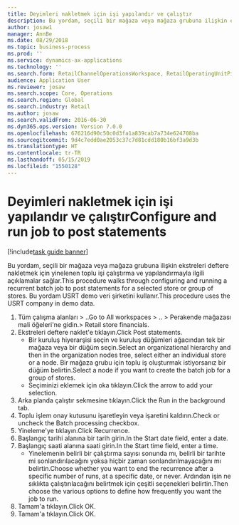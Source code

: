 ```yaml
---
title: Deyimleri nakletmek için işi yapılandır ve çalıştır
description: Bu yordam, seçili bir mağaza veya mağaza grubuna ilişkin ekstreleri deftere nakletmek için yinelenen toplu işi çalıştırma ve yapılandırmayla ilgili açıklamalar sağlar.
author: josaw1
manager: AnnBe
ms.date: 08/29/2018
ms.topic: business-process
ms.prod: ''
ms.service: dynamics-ax-applications
ms.technology: ''
ms.search.form: RetailChannelOperationsWorkspace, RetailOperatingUnitPicker, SysRecurrence
audience: Application User
ms.reviewer: josaw
ms.search.scope: Core, Operations
ms.search.region: Global
ms.search.industry: Retail
ms.author: josaw
ms.search.validFrom: 2016-06-30
ms.dyn365.ops.version: Version 7.0.0
ms.openlocfilehash: 676216d90c50c0d3fa1a839cab7a734e624708ba
ms.sourcegitcommit: 9d4c7edd0ae2053c37c7d81cdd180b16bf3a9d3b
ms.translationtype: HT
ms.contentlocale: tr-TR
ms.lasthandoff: 05/15/2019
ms.locfileid: "1550128"
---
```

# <a name="configure-and-run-job-to-post-statements"></a><span data-ttu-id="7a720-103">Deyimleri nakletmek için işi yapılandır ve çalıştır</span><span class="sxs-lookup"><span data-stu-id="7a720-103">Configure and run job to post statements</span></span>

[!include[task guide banner](../includes/task-guide-banner.md)]

<span data-ttu-id="7a720-104">Bu yordam, seçili bir mağaza veya mağaza grubuna ilişkin ekstreleri deftere nakletmek için yinelenen toplu işi çalıştırma ve yapılandırmayla ilgili açıklamalar sağlar.</span><span class="sxs-lookup"><span data-stu-id="7a720-104">This procedure walks through configuring and running a recurrent batch job to post statements for a selected store or group of stores.</span></span> <span data-ttu-id="7a720-105">Bu yordam USRT demo veri şirketini kullanır.</span><span class="sxs-lookup"><span data-stu-id="7a720-105">This procedure uses the USRT company in demo data.</span></span>

1. <span data-ttu-id="7a720-106">Tüm çalışma alanları > ..</span><span class="sxs-lookup"><span data-stu-id="7a720-106">Go to All workspaces > ..</span></span> <span data-ttu-id="7a720-107">> Perakende mağazası mali öğeleri'ne gidin.</span><span class="sxs-lookup"><span data-stu-id="7a720-107">> Retail store financials.</span></span>
2. <span data-ttu-id="7a720-108">Ekstreleri deftere naklet'e tıklayın.</span><span class="sxs-lookup"><span data-stu-id="7a720-108">Click Post statements.</span></span>
    * <span data-ttu-id="7a720-109">Bir kuruluş hiyerarşisi seçin ve kuruluş düğümleri ağacından tek bir mağaza veya bir düğüm seçin.</span><span class="sxs-lookup"><span data-stu-id="7a720-109">Select an organizational hierarchy and then in the organization nodes tree, select either an individual store or a node.</span></span> <span data-ttu-id="7a720-110">Bir mağaza grubu için toplu iş oluşturmak istiyorsanız bir düğüm belirtin.</span><span class="sxs-lookup"><span data-stu-id="7a720-110">Select a node if you want to create the batch job for a group of stores.</span></span>  
    * <span data-ttu-id="7a720-111">Seçiminizi eklemek için oka tıklayın.</span><span class="sxs-lookup"><span data-stu-id="7a720-111">Click the arrow to add your selection.</span></span>  
3. <span data-ttu-id="7a720-112">Arka planda çalıştır sekmesine tıklayın.</span><span class="sxs-lookup"><span data-stu-id="7a720-112">Click the Run in the background tab.</span></span>
4. <span data-ttu-id="7a720-113">Toplu işlem onay kutusunu işaretleyin veya işaretini kaldırın.</span><span class="sxs-lookup"><span data-stu-id="7a720-113">Check or uncheck the Batch processing checkbox.</span></span>
5. <span data-ttu-id="7a720-114">Yineleme'ye tıklayın.</span><span class="sxs-lookup"><span data-stu-id="7a720-114">Click Recurrence.</span></span>
6. <span data-ttu-id="7a720-115">Başlangıç tarihi alanına bir tarih girin.</span><span class="sxs-lookup"><span data-stu-id="7a720-115">In the Start date field, enter a date.</span></span>
7. <span data-ttu-id="7a720-116">Başlangıç saati alanına saati girin.</span><span class="sxs-lookup"><span data-stu-id="7a720-116">In the Start time field, enter a time.</span></span>
    * <span data-ttu-id="7a720-117">Yinelemenin belirli bir çalıştırma sayısı sonunda mı, belirli bir tarihte mi sonlandırılacağını yoksa hiçbir zaman sonlandırılmayacağını mı belirtin.</span><span class="sxs-lookup"><span data-stu-id="7a720-117">Choose whether you want to end the recurrence after a specific number of runs, at a specific date, or never.</span></span> <span data-ttu-id="7a720-118">Ardından işin ne sıklıkta çalıştırılacağını belirtmek için çeşitli seçenekleri belirtin.</span><span class="sxs-lookup"><span data-stu-id="7a720-118">Then choose the various options to define how frequently you want the job to run.</span></span>  
8. <span data-ttu-id="7a720-119">Tamam'a tıklayın.</span><span class="sxs-lookup"><span data-stu-id="7a720-119">Click OK.</span></span>
9. <span data-ttu-id="7a720-120">Tamam'a tıklayın.</span><span class="sxs-lookup"><span data-stu-id="7a720-120">Click OK.</span></span>


